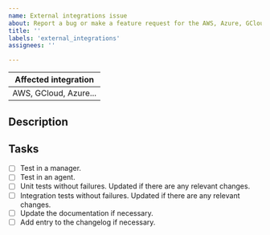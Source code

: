 ```yaml
---
name: External integrations issue 
about: Report a bug or make a feature request for the AWS, Azure, GCloud or docker-listener external integrations.
title: ''
labels: 'external_integrations'
assignees: ''

---
```


| Affected integration |
|---|
| AWS, GCloud, Azure...|

<!--
Whenever possible, issues should be created for bug reporting and feature requests.
For questions related to the user experience, please refer to:
- Bongosec mailing list: https://groups.google.com/forum/#!forum/bongosec
- Join Bongosec on Slack: https://bongosec.com/community/join-us-on-slack

Please fill in the table above. Feel free to extend it at your convenience.
-->


## Description
<!--
In case of a feature request of a new service please provide example logs of that service copying them inside the <details> tag below.

In case of a bug report:
- Indicate the Bongosec version.
- Tell if it has failed on a manager, an agent, or both.
- Attach logs that illustrate the bug inside the <detail> tag below -you may want to set debug options `bongosec_modules.debug=2` and restart Bongosec (see https://documentation.bongosec.com/current/user-manual/reference/internal-options.html) to get verbose logs. This may help investigate the issue-.

<details><summary><SERVICE> logs</summary>

<p>

```
<COPY LOGS HERE>
```
</p>

</details>
-->

## Tasks
- [ ] Test in a manager.
- [ ] Test in an agent.
- [ ] Unit tests without failures. Updated if there are any relevant changes.
- [ ] Integration tests without failures. Updated if there are any relevant changes.
- [ ] Update the documentation if necessary.
- [ ] Add entry to the changelog if necessary.
